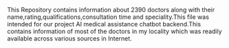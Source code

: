 This Repository contains information about 2390 doctors along with their name,rating,qualifications,consultation time and speciality.This file was intended for our project AI medical assistance chatbot backend.This contains information of most of the doctors in my locality which was readily available across various sources in Internet.

